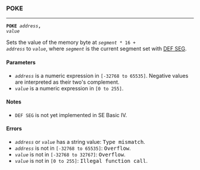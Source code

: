 ### POKE
***
<code><b>POKE</b> <var>address</var><b>,</b> <var>value</var></code>

Sets the value of the memory byte at <code><var>segment</var> * 16 + <var>address</var></code> to <code><var>value</var></code>, where <code><var>segment</var></code> is the current segment set with [DEF SEG](#DEF-SEG).

#### Parameters
* <code><var>address</var></code> is a numeric expression in `[-32768 to 65535]`. Negative values are interpreted as their two's complement.
* <code><var>value</var></code> is a numeric expression in `[0 to 255]`.

#### Notes
* `DEF SEG` is not yet implemented in SE Basic IV.

#### Errors
* <code><var>address</var></code> or <code><var>value</var></code> has a string value: <samp>Type mismatch</samp>.
* <code><var>address</var></code> is not in `[-32768 to 65535]`: <samp>Overflow</samp>.
* <code><var>value</var></code> is not in `[-32768 to 32767]`: <samp>Overflow</samp>.
* <code><var>value</var></code> is not in `[0 to 255]`: <samp>Illegal function call</samp>.
